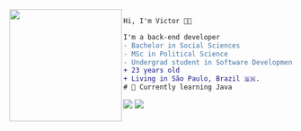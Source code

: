<img align="left" height="200" src="https://media.giphy.com/media/ao9DUiTKH60XS/giphy.gif"/>

```diff
Hi, I'm Victor 🧑‍💻

I'm a back-end developer
- Bachelor in Social Sciences
- MSc in Political Science
- Undergrad student in Software Development and Analysis
+ 23 years old
+ Living in São Paulo, Brazil 🇧🇷.
# 📖 Currently learning Java
```

<div> 
  <a href = "mailto:victorpugli@gmail.com"><img src="https://img.shields.io/badge/-Gmail-%23333?style=for-the-badge&logo=gmail&logoColor=white" target="_blank"></a>
  <a href="https://www.linkedin.com/in/victor-pugliese/" target="_blank"><img src="https://img.shields.io/badge/-LinkedIn-%230077B5?style=for-the-badge&logo=linkedin&logoColor=white" target="_blank"></a> 
</div>


<!--
**vpugliese/vpugliese** is a ✨ _special_ ✨ repository because its `README.md` (this file) appears on your GitHub profile.

Here are some ideas to get you started:

- 🔭 I’m currently working on ...
- 🌱 I’m currently learning ...
- 👯 I’m looking to collaborate on ...
- 🤔 I’m looking for help with ...
- 💬 Ask me about ...
- 📫 How to reach me: ...
- 😄 Pronouns: ...
- ⚡ Fun fact: ...
-->

